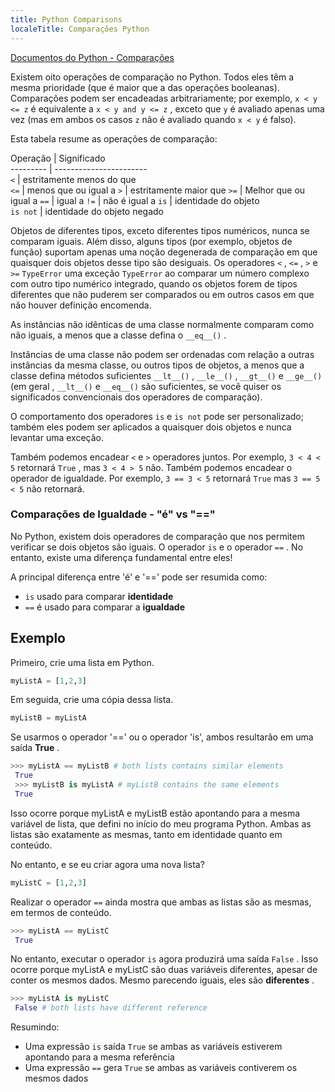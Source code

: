 ```yaml
---
title: Python Comparisons
localeTitle: Comparações Python
---
```

[Documentos do Python - Comparações](https://docs.python.org/3/library/stdtypes.html#comparisons)

Existem oito operações de comparação no Python. Todos eles têm a mesma prioridade (que é maior que a das operações booleanas). Comparações podem ser encadeadas arbitrariamente; por exemplo, `x < y <= z` é equivalente a `x < y and y <= z` , exceto que `y` é avaliado apenas uma vez (mas em ambos os casos `z` não é avaliado quando `x < y` é falso).

Esta tabela resume as operações de comparação:

Operação | Significado  
\--------- | -----------------------  
`<` | estritamente menos do que  
`<=` | menos que ou igual a `>` | estritamente maior que `>=` | Melhor que ou igual a `==` | igual a `!=` | não é igual a `is` | identidade do objeto  
`is not` | identidade do objeto negado

Objetos de diferentes tipos, exceto diferentes tipos numéricos, nunca se comparam iguais. Além disso, alguns tipos (por exemplo, objetos de função) suportam apenas uma noção degenerada de comparação em que quaisquer dois objetos desse tipo são desiguais. Os operadores `<` , `<=` , `>` e `>=` `TypeError` uma exceção `TypeError` ao comparar um número complexo com outro tipo numérico integrado, quando os objetos forem de tipos diferentes que não puderem ser comparados ou em outros casos em que não houver definição encomenda.

As instâncias não idênticas de uma classe normalmente comparam como não iguais, a menos que a classe defina o `__eq__()` .

Instâncias de uma classe não podem ser ordenadas com relação a outras instâncias da mesma classe, ou outros tipos de objetos, a menos que a classe defina métodos suficientes `__lt__()` , `__le__()` , `__gt__()` e `__ge__()` (em geral , `__lt__()` e `__eq__()` são suficientes, se você quiser os significados convencionais dos operadores de comparação).

O comportamento dos operadores `is` e `is not` pode ser personalizado; também eles podem ser aplicados a quaisquer dois objetos e nunca levantar uma exceção.

Também podemos encadear `<` e `>` operadores juntos. Por exemplo, `3 < 4 < 5` retornará `True` , mas `3 < 4 > 5` não. Também podemos encadear o operador de igualdade. Por exemplo, `3 == 3 < 5` retornará `True` mas `3 == 5 < 5` não retornará.

### Comparações de Igualdade - "é" vs "=="

No Python, existem dois operadores de comparação que nos permitem verificar se dois objetos são iguais. O operador `is` e o operador `==` . No entanto, existe uma diferença fundamental entre eles!

A principal diferença entre 'é' e '==' pode ser resumida como:

*   `is` usado para comparar **identidade**
*   `==` é usado para comparar a **igualdade**

## Exemplo

Primeiro, crie uma lista em Python.

```python
myListA = [1,2,3] 
```

Em seguida, crie uma cópia dessa lista.

```python
myListB = myListA 
```

Se usarmos o operador '==' ou o operador 'is', ambos resultarão em uma saída **True** .

```python
>>> myListA == myListB # both lists contains similar elements 
 True 
 >>> myListB is myListA # myListB contains the same elements 
 True 
```

Isso ocorre porque myListA e myListB estão apontando para a mesma variável de lista, que defini no início do meu programa Python. Ambas as listas são exatamente as mesmas, tanto em identidade quanto em conteúdo.

No entanto, e se eu criar agora uma nova lista?

```python
myListC = [1,2,3] 
```

Realizar o operador `==` ainda mostra que ambas as listas são as mesmas, em termos de conteúdo.

```python
>>> myListA == myListC 
 True 
```

No entanto, executar o operador `is` agora produzirá uma saída `False` . Isso ocorre porque myListA e myListC são duas variáveis ​​diferentes, apesar de conter os mesmos dados. Mesmo parecendo iguais, eles são **diferentes** .

```python
>>> myListA is myListC 
 False # both lists have different reference 
```

Resumindo:

*   Uma expressão `is` saída `True` se ambas as variáveis ​​estiverem apontando para a mesma referência
*   Uma expressão `==` gera `True` se ambas as variáveis ​​contiverem os mesmos dados